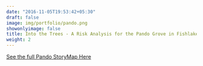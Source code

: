 ```yaml
---
date: "2016-11-05T19:53:42+05:30"
draft: false
image: img/portfolio/pando.png
showonlyimage: false
title: Into the Trees - A Risk Analysis for the Pando Grove in Fishlake National Forest of South Central Utah 
weight: 2
---
```


[See the full Pando StoryMap Here](https://storymaps.arcgis.com/stories/9b8072ec05404f549cbcfea94007d58c)
